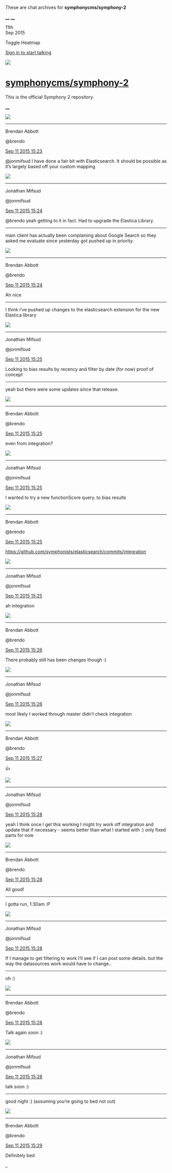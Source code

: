 These are chat archives for **symphonycms/symphony-2**

[__](/symphonycms/symphony-2/archives/2015/09/12)
[__](/symphonycms/symphony-2/archives/2015/09/10)

11th  
Sep 2015

Toggle Heatmap

[Sign in to start talking](/login?action=login&button=archive-login)

![](https://avatars-02.gitter.im/group/iv/3/57542c45c43b8c601977197e?s=48)

#  [symphonycms/symphony-2](/symphonycms/symphony-2)

This is the official Symphony 2 repository.

[ __ ](/orgs/symphonycms/rooms "More symphonycms rooms" )

![](https://avatars2.githubusercontent.com/u/69268?v=3&s=30)

__ __

Brendan Abbott

@brendo

[Sep 11 2015
15:23](https://gitter.im/symphonycms/symphony-2?at=55f2f20b4624296d78aecbbb ""
)

@jonmifsud I have done a fair bit with Elasticsearch. It should be possible as
it’s largely based off your custom mapping

![](https://avatars1.githubusercontent.com/u/859775?v=3&s=30)

__ __

Jonathan Mifsud

@jonmifsud

[Sep 11 2015
15:24](https://gitter.im/symphonycms/symphony-2?at=55f2f2245ba1e0ea6b80b200 ""
)

@brendo yeah getting to it in fact. Had to upgrade the Elastica Library.

__ __

main client has actually been complaining about Google Search so they asked me
evaluate since yesterday got pushed up in priority.

![](https://avatars2.githubusercontent.com/u/69268?v=3&s=30)

__ __

Brendan Abbott

@brendo

[Sep 11 2015
15:24](https://gitter.im/symphonycms/symphony-2?at=55f2f2424624296d78aecbc6 ""
)

Ah nice

__ __

I think i’ve pushed up changes to the elasticsearch extension for the new
Elastica library

![](https://avatars1.githubusercontent.com/u/859775?v=3&s=30)

__ __

Jonathan Mifsud

@jonmifsud

[Sep 11 2015
15:25](https://gitter.im/symphonycms/symphony-2?at=55f2f251034c369b7c8d0715 ""
)

Looking to bias results by recency and filter by date (for now) proof of
concept

__ __

yeah but there were some updates since that release.

![](https://avatars2.githubusercontent.com/u/69268?v=3&s=30)

__ __

Brendan Abbott

@brendo

[Sep 11 2015
15:25](https://gitter.im/symphonycms/symphony-2?at=55f2f27fe34ec0336dfaf218 ""
)

even from integration?

![](https://avatars1.githubusercontent.com/u/859775?v=3&s=30)

__ __

Jonathan Mifsud

@jonmifsud

[Sep 11 2015
15:25](https://gitter.im/symphonycms/symphony-2?at=55f2f27fe34ec0336dfaf219 ""
)

I wanted to try a new functionScore query. to bias results

![](https://avatars2.githubusercontent.com/u/69268?v=3&s=30)

__ __

Brendan Abbott

@brendo

[Sep 11 2015
15:25](https://gitter.im/symphonycms/symphony-2?at=55f2f280e34ec0336dfaf21a ""
)

<https://github.com/symphonists/elasticsearch/commits/integration>

![](https://avatars1.githubusercontent.com/u/859775?v=3&s=30)

__ __

Jonathan Mifsud

@jonmifsud

[Sep 11 2015
15:25](https://gitter.im/symphonycms/symphony-2?at=55f2f282034c369b7c8d071f ""
)

ah integration

![](https://avatars2.githubusercontent.com/u/69268?v=3&s=30)

__ __

Brendan Abbott

@brendo

[Sep 11 2015
15:26](https://gitter.im/symphonycms/symphony-2?at=55f2f2a0e34ec0336dfaf229 ""
)

There probably still has been changes though :)

![](https://avatars1.githubusercontent.com/u/859775?v=3&s=30)

__ __

Jonathan Mifsud

@jonmifsud

[Sep 11 2015
15:26](https://gitter.im/symphonycms/symphony-2?at=55f2f2c246f458087e1b43db ""
)

most likely I worked through master didn’t check integration

![](https://avatars2.githubusercontent.com/u/69268?v=3&s=30)

__ __

Brendan Abbott

@brendo

[Sep 11 2015
15:27](https://gitter.im/symphonycms/symphony-2?at=55f2f2e85ba1e0ea6b80b22a ""
)

:+1:

![](https://avatars1.githubusercontent.com/u/859775?v=3&s=30)

__ __

Jonathan Mifsud

@jonmifsud

[Sep 11 2015
15:28](https://gitter.im/symphonycms/symphony-2?at=55f2f311e34ec0336dfaf248 ""
)

yeah I think once I get this working I might try work off integration and
update that if necessary - seems better than what I started with :) only fixed
parts for now

![](https://avatars2.githubusercontent.com/u/69268?v=3&s=30)

__ __

Brendan Abbott

@brendo

[Sep 11 2015
15:28](https://gitter.im/symphonycms/symphony-2?at=55f2f31d5ba1e0ea6b80b233 ""
)

All good!

__ __

I gotta run, 1:30am :P

![](https://avatars1.githubusercontent.com/u/859775?v=3&s=30)

__ __

Jonathan Mifsud

@jonmifsud

[Sep 11 2015
15:28](https://gitter.im/symphonycms/symphony-2?at=55f2f3284624296d78aecbef ""
)

If I manage to get filtering to work I’ll see if I can post some details. but
the way the datasources work would have to change..

__ __

oh :)

![](https://avatars2.githubusercontent.com/u/69268?v=3&s=30)

__ __

Brendan Abbott

@brendo

[Sep 11 2015
15:28](https://gitter.im/symphonycms/symphony-2?at=55f2f32a46f458087e1b43f3 ""
)

Talk again soon :)

![](https://avatars1.githubusercontent.com/u/859775?v=3&s=30)

__ __

Jonathan Mifsud

@jonmifsud

[Sep 11 2015
15:28](https://gitter.im/symphonycms/symphony-2?at=55f2f32ee34ec0336dfaf251 ""
)

talk soon :)

__ __

good night :) (assuming you’re going to bed not out)

![](https://avatars2.githubusercontent.com/u/69268?v=3&s=30)

__ __

Brendan Abbott

@brendo

[Sep 11 2015
15:29](https://gitter.im/symphonycms/symphony-2?at=55f2f33ce34ec0336dfaf253 ""
)

Definitely bed

_

